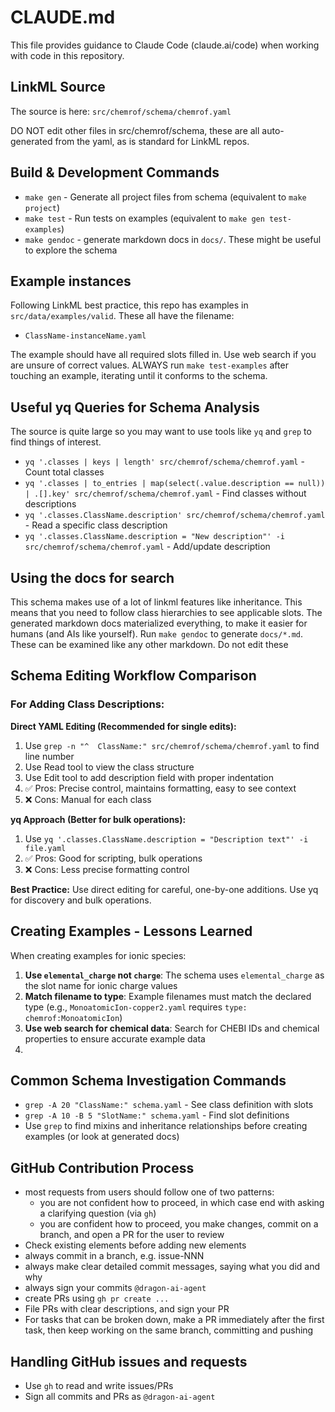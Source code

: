 # CLAUDE.md

This file provides guidance to Claude Code (claude.ai/code) when working with code in this repository.

## LinkML Source

The source is here: `src/chemrof/schema/chemrof.yaml`

DO NOT edit other files in src/chemrof/schema, these are all auto-generated from the yaml, as is standard for LinkML repos.

## Build & Development Commands
- `make gen` - Generate all project files from schema (equivalent to `make project`)
- `make test` - Run tests on examples (equivalent to `make gen test-examples`)
- `make gendoc` - generate markdown docs in `docs/`. These might be useful to explore the schema

## Example instances

Following LinkML best practice, this repo has examples in `src/data/examples/valid`. These all have the filename:

- `ClassName-instanceName.yaml`

The example should have all required slots filled in. Use web search if you are unsure of correct values.
ALWAYS run `make test-examples` after touching an example, iterating until it conforms to the schema.


## Useful yq Queries for Schema Analysis

The source is quite large so you may want to use tools like `yq` and `grep` to find things of interest.

- `yq '.classes | keys | length' src/chemrof/schema/chemrof.yaml` - Count total classes
- `yq '.classes | to_entries | map(select(.value.description == null)) | .[].key' src/chemrof/schema/chemrof.yaml` - Find classes without descriptions
- `yq '.classes.ClassName.description' src/chemrof/schema/chemrof.yaml` - Read a specific class description
- `yq '.classes.ClassName.description = "New description"' -i src/chemrof/schema/chemrof.yaml` - Add/update description

## Using the docs for search

This schema makes use of a lot of linkml features like inheritance. This means that you need to follow
class hierarchies to see applicable slots. The generated markdown docs materialized everything, to make it easier
for humans (and AIs like yourself). Run `make gendoc` to generate `docs/*.md`. These can be examined like any
other markdown. Do not edit these

## Schema Editing Workflow Comparison

### For Adding Class Descriptions:

**Direct YAML Editing (Recommended for single edits):**
1. Use `grep -n "^  ClassName:" src/chemrof/schema/chemrof.yaml` to find line number
2. Use Read tool to view the class structure 
3. Use Edit tool to add description field with proper indentation
4. ✅ Pros: Precise control, maintains formatting, easy to see context
5. ❌ Cons: Manual for each class

**yq Approach (Better for bulk operations):**
1. Use `yq '.classes.ClassName.description = "Description text"' -i file.yaml`
2. ✅ Pros: Good for scripting, bulk operations
3. ❌ Cons: Less precise formatting control

**Best Practice:** Use direct editing for careful, one-by-one additions. Use yq for discovery and bulk operations.

## Creating Examples - Lessons Learned

When creating examples for ionic species:

1. **Use `elemental_charge` not `charge`**: The schema uses `elemental_charge` as the slot name for ionic charge values
2. **Match filename to type**: Example filenames must match the declared type (e.g., `MonoatomicIon-copper2.yaml` requires `type: chemrof:MonoatomicIon`)
4. **Use web search for chemical data**: Search for CHEBI IDs and chemical properties to ensure accurate example data
5. 

## Common Schema Investigation Commands
- `grep -A 20 "ClassName:" schema.yaml` - See class definition with slots
- `grep -A 10 -B 5 "SlotName:" schema.yaml` - Find slot definitions
- Use `grep` to find mixins and inheritance relationships before creating examples (or look at generated docs)

## GitHub Contribution Process
- most requests from users should follow one of two patterns:
    - you are not confident how to proceed, in which case end with asking a clarifying question (via `gh`)
    - you are confident how to proceed, you make changes, commit on a branch, and open a PR for the user to review
- Check existing elements before adding new elements
- always commit in a branch, e.g. issue-NNN
- always make clear detailed commit messages, saying what you did and why
- always sign your commits `@dragon-ai-agent`
- create PRs using `gh pr create ...`
- File PRs with clear descriptions, and sign your PR
- For tasks that can be broken down, make a PR immediately after the first task, then keep working on the same branch, committing and pushing

## Handling GitHub issues and requests
- Use `gh` to read and write issues/PRs
- Sign all commits and PRs as `@dragon-ai-agent`
